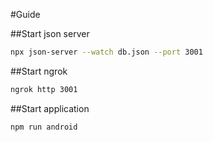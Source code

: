 #Guide

##Start json server

```bash
npx json-server --watch db.json --port 3001
```

##Start ngrok

```bash
ngrok http 3001
```

##Start application

```bash
npm run android
```
